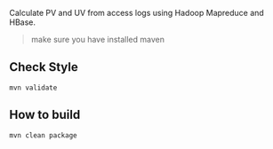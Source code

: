 Calculate PV and UV from access logs using Hadoop Mapreduce and HBase.

> make sure you have installed maven

## Check Style

    mvn validate 

## How to build

    mvn clean package

